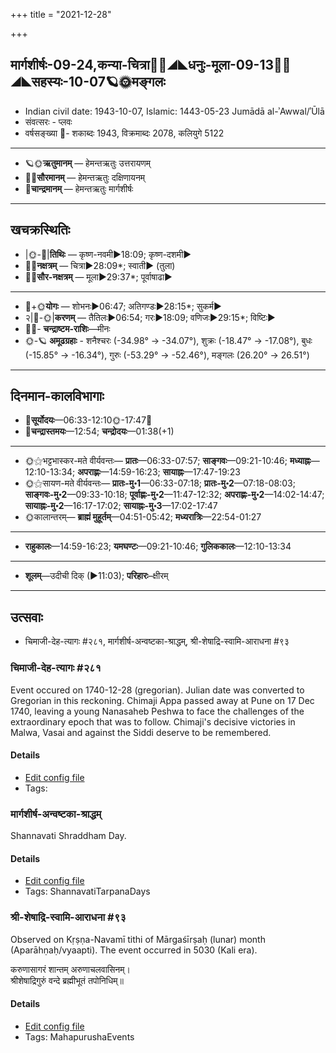 +++
title = "2021-12-28"

+++
## मार्गशीर्षः-09-24,कन्या-चित्रा🌛🌌◢◣धनुः-मूला-09-13🌌🌞◢◣सहस्यः-10-07🪐🌞मङ्गलः
- Indian civil date: 1943-10-07, Islamic: 1443-05-23 Jumādā al-ʾAwwal/ʾŪlā
- संवत्सरः - प्लवः
- वर्षसङ्ख्या 🌛- शकाब्दः 1943, विक्रमाब्दः 2078, कलियुगे 5122
___________________
- 🪐🌞**ऋतुमानम्** — हेमन्तऋतुः उत्तरायणम्
- 🌌🌞**सौरमानम्** — हेमन्तऋतुः दक्षिणायनम्
- 🌛**चान्द्रमानम्** — हेमन्तऋतुः मार्गशीर्षः
___________________


## खचक्रस्थितिः
- |🌞-🌛|**तिथिः** — कृष्ण-नवमी►18:09; कृष्ण-दशमी►  
- 🌌🌛**नक्षत्रम्** — चित्रा►28:09*; स्वाती► (तुला)  
- 🌌🌞**सौर-नक्षत्रम्** — मूला►29:37*; पूर्वाषाढा►  
___________________
- 🌛+🌞**योगः** — शोभनः►06:47; अतिगण्डः►28:15*; सुकर्म►  
- २|🌛-🌞|**करणम्** — तैतिलः►06:54; गरः►18:09; वणिजः►29:15*; विष्टिः►  
- 🌌🌛- **चन्द्राष्टम-राशिः**—मीनः  
- 🌞-🪐 **अमूढग्रहाः** - शनैश्चरः (-34.98° → -34.07°), शुक्रः (-18.47° → -17.08°), बुधः (-15.85° → -16.34°), गुरुः (-53.29° → -52.46°), मङ्गलः (26.20° → 26.51°)
___________________


## दिनमान-कालविभागाः
- 🌅**सूर्योदयः**—06:33-12:10🌞️-17:47🌇  
- 🌛**चन्द्रास्तमयः**—12:54; **चन्द्रोदयः**—01:38(+1)  
___________________
- 🌞⚝भट्टभास्कर-मते वीर्यवन्तः— **प्रातः**—06:33-07:57; **साङ्गवः**—09:21-10:46; **मध्याह्नः**—12:10-13:34; **अपराह्णः**—14:59-16:23; **सायाह्नः**—17:47-19:23  
- 🌞⚝सायण-मते वीर्यवन्तः— **प्रातः-मु॰1**—06:33-07:18; **प्रातः-मु॰2**—07:18-08:03; **साङ्गवः-मु॰2**—09:33-10:18; **पूर्वाह्णः-मु॰2**—11:47-12:32; **अपराह्णः-मु॰2**—14:02-14:47; **सायाह्नः-मु॰2**—16:17-17:02; **सायाह्नः-मु॰3**—17:02-17:47  
- 🌞कालान्तरम्— **ब्राह्मं मुहूर्तम्**—04:51-05:42; **मध्यरात्रिः**—22:54-01:27  
___________________
- **राहुकालः**—14:59-16:23; **यमघण्टः**—09:21-10:46; **गुलिककालः**—12:10-13:34  
___________________
- **शूलम्**—उदीची दिक् (►11:03); **परिहारः**–क्षीरम्  
___________________

## उत्सवाः
- चिमाजी-देह-त्यागः #२८१, मार्गशीर्ष-अन्वष्टका-श्राद्धम्, श्री-शेषाद्रि-स्वामि-आराधना #९३
### चिमाजी-देह-त्यागः #२८१

Event occured on 1740-12-28 (gregorian). Julian date was converted to Gregorian in this reckoning. Chimaji Appa passed away at Pune on 17 Dec 1740, leaving a young Nanasaheb Peshwa to face the challenges of the extraordinary epoch that was to follow. Chimaji's decisive victories in Malwa, Vasai and against the Siddi deserve to be remembered.

#### Details
- [Edit config file](https://github.com/jyotisham/adyatithi/blob/master/mahApuruSha/xatra-later/julian/day/12/17/chimAjI-appa-death.toml)
- Tags: 


### मार्गशीर्ष-अन्वष्टका-श्राद्धम्

Shannavati Shraddham Day.

#### Details
- [Edit config file](https://github.com/jyotisham/adyatithi/blob/master/devatA/pitR/relative_event/mArgazIrSa-aSTakA-zrAddham/offset__01/mArgazIrSa-anvaSTakA-zrAddham.toml)
- Tags: ShannavatiTarpanaDays


### श्री-शेषाद्रि-स्वामि-आराधना #९३

Observed on Kṛṣṇa-Navamī tithi of Mārgaśīrṣaḥ (lunar) month (Aparāhṇaḥ/vyaapti). The event occurred in 5030 (Kali era).  


करुणासागरं शान्तम् अरुणाचलवासिनम्।  
श्रीशेषाद्रिगुरुं वन्दे ब्रह्मीभूतं तपोनिधिम्॥



#### Details
- [Edit config file](https://github.com/jyotisham/adyatithi/blob/master/mahApuruSha/general/lunar_month/tithi/09/24/zrI~zESAdri-svAmI~ArAdhanA.toml)
- Tags: MahapurushaEvents


